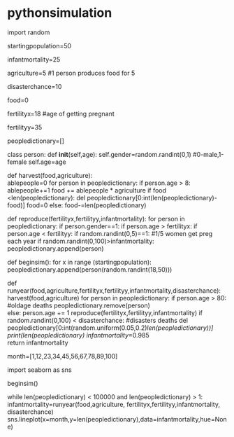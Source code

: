 # pythonsimulation
import random

startingpopulation=50

infantmortality=25

agriculture=5        #1 person produces food for 5

disasterchance=10

food=0

fertilityx=18           #age of getting pregnant

fertilityy=35

peopledictionary=[]


class person:
   def __init__(self,age):
        self.gender=random.randint(0,1)          #0-male,1-female
        self.age=age
        
        
def harvest(food,agriculture):   
    ablepeople=0
    for person in peopledictionary:
        if person.age > 8:
            ablepeople+=1
    food += ablepeople * agriculture 
    if food <len(peopledictionary):
        del peopledictionary[0:int(len(peopledictionary)-food)]
        food=0
    else:
        food-=len(peopledictionary)
        
        
def reproduce(fertilityx,fertilityy,infantmortality):
    for person in peopledictionary:
        if person.gender==1:
            if person.age > fertilityx:
                if person.age < fertilityy:
                    if random.randint(0,5)==1:     #1/5 women get preg each year
                        if random.randint(0,100)>infantmortality:
                            peopledictionary.append(person)
                            
def beginsim():
    for x in range (startingpopulation):
        peopledictionary.append(person(random.randint(18,50)))
        
def runyear(food,agriculture,fertilityx,fertilityy,infantmortality,disasterchance):
    harvest(food,agriculture)
    for person in peopledictionary:
        if person.age > 80:                        #oldage deaths
            peopledictionary.remove(person)    
        else:
            person.age += 1
    reproduce(fertilityx,fertilityy,infantmortality)
    if random.randint(0,100) < disasterchance:            #disasters deaths
        del peopledictionary[0:int(random.uniform(0.05,0.2)*len(peopledictionary))]    
    print(len(peopledictionary)
    infantmortality*=0.985  
    return infantmortality   
    
    
month=[1,12,23,34,45,56,67,78,89,100]

import seaborn as sns


beginsim()

while len(peopledictionary) < 100000 and len(peopledictionary) > 1:
    infantmortality=runyear(food,agriculture, fertilityx,fertilityy,infantmortality, disasterchance)
    sns.lineplot(x=month,y=len(peopledictionary),data=infantmortality,hue=None)
    
